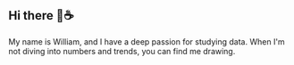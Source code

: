 ## Hi there 👋☕

My name is William, and I have a deep passion for studying data. When I'm not diving into numbers and trends, you can find me drawing.


